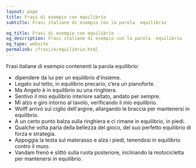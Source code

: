 ```yaml
---
layout: page
title: Frasi di esempio con equilibrio 
subtitle: Frasi italiane di esempio con la parola  equilibrio

og_title: Frasi di esempio con equilibrio 
og_description: Frasi italiane di esempio con la parola  equilibrio
og_type: website
permalink: /frasi/e/equilibrio.html
---
```


Frasi italiane di esempio contenenti la parola equilibrio:


- dipendere da lui per un equilibrio d'insieme.
- Legato sul tetto, in equilibrio precario, c’era un pianoforte.
- Ma Angelo è in equilibrio su una ringhiera.
- Sentivo il mio equilibrio interiore saltato, andato per sempre.
- Mi alzo e giro intorno al tavolo, verificando il mio equilibrio.
- Wolff arrivò sul ciglio dell'argine, allargando le braccia per mantenersi in equilibrio.
- A un certo punto balza sulla ringhiera e ci rimane in equilibrio, in piedi.
- Qualche volta parla della bellezza del gioco, del suo perfetto equilibrio di forza e strategia.
- Appoggia la testa sul materasso e alza i piedi, tenendosi in equilibrio contro il muro.
- Vandam frenò e slittò sulla ruota posteriore, inclinando la motocicletta per mantenersi in equilibrio.
